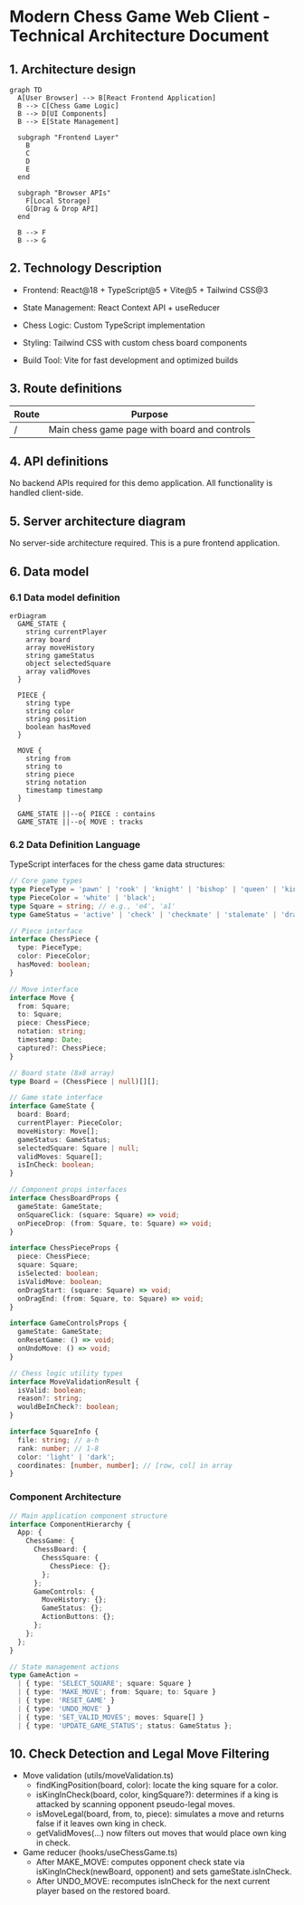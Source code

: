 # Modern Chess Game Web Client - Technical Architecture Document

## 1. Architecture design

```mermaid
graph TD
  A[User Browser] --> B[React Frontend Application]
  B --> C[Chess Game Logic]
  B --> D[UI Components]
  B --> E[State Management]

  subgraph "Frontend Layer"
    B
    C
    D
    E
  end

  subgraph "Browser APIs"
    F[Local Storage]
    G[Drag & Drop API]
  end

  B --> F
  B --> G
```

## 2. Technology Description

* Frontend: React\@18 + TypeScript\@5 + Vite\@5 + Tailwind CSS\@3

* State Management: React Context API + useReducer

* Chess Logic: Custom TypeScript implementation

* Styling: Tailwind CSS with custom chess board components

* Build Tool: Vite for fast development and optimized builds

## 3. Route definitions

| Route | Purpose                                      |
| ----- | -------------------------------------------- |
| /     | Main chess game page with board and controls |

## 4. API definitions

No backend APIs required for this demo application. All functionality is handled client-side.

## 5. Server architecture diagram

No server-side architecture required. This is a pure frontend application.

## 6. Data model

### 6.1 Data model definition

```mermaid
erDiagram
  GAME_STATE {
    string currentPlayer
    array board
    array moveHistory
    string gameStatus
    object selectedSquare
    array validMoves
  }
  
  PIECE {
    string type
    string color
    string position
    boolean hasMoved
  }
  
  MOVE {
    string from
    string to
    string piece
    string notation
    timestamp timestamp
  }
  
  GAME_STATE ||--o{ PIECE : contains
  GAME_STATE ||--o{ MOVE : tracks
```

### 6.2 Data Definition Language

TypeScript interfaces for the chess game data structures:

```typescript
// Core game types
type PieceType = 'pawn' | 'rook' | 'knight' | 'bishop' | 'queen' | 'king';
type PieceColor = 'white' | 'black';
type Square = string; // e.g., 'e4', 'a1'
type GameStatus = 'active' | 'check' | 'checkmate' | 'stalemate' | 'draw';

// Piece interface
interface ChessPiece {
  type: PieceType;
  color: PieceColor;
  hasMoved: boolean;
}

// Move interface
interface Move {
  from: Square;
  to: Square;
  piece: ChessPiece;
  notation: string;
  timestamp: Date;
  captured?: ChessPiece;
}

// Board state (8x8 array)
type Board = (ChessPiece | null)[][];

// Game state interface
interface GameState {
  board: Board;
  currentPlayer: PieceColor;
  moveHistory: Move[];
  gameStatus: GameStatus;
  selectedSquare: Square | null;
  validMoves: Square[];
  isInCheck: boolean;
}

// Component props interfaces
interface ChessBoardProps {
  gameState: GameState;
  onSquareClick: (square: Square) => void;
  onPieceDrop: (from: Square, to: Square) => void;
}

interface ChessPieceProps {
  piece: ChessPiece;
  square: Square;
  isSelected: boolean;
  isValidMove: boolean;
  onDragStart: (square: Square) => void;
  onDragEnd: (from: Square, to: Square) => void;
}

interface GameControlsProps {
  gameState: GameState;
  onResetGame: () => void;
  onUndoMove: () => void;
}

// Chess logic utility types
interface MoveValidationResult {
  isValid: boolean;
  reason?: string;
  wouldBeInCheck?: boolean;
}

interface SquareInfo {
  file: string; // a-h
  rank: number; // 1-8
  color: 'light' | 'dark';
  coordinates: [number, number]; // [row, col] in array
}
```

### Component Architecture

```typescript
// Main application component structure
interface ComponentHierarchy {
  App: {
    ChessGame: {
      ChessBoard: {
        ChessSquare: {
          ChessPiece: {};
        };
      };
      GameControls: {
        MoveHistory: {};
        GameStatus: {};
        ActionButtons: {};
      };
    };
  };
}

// State management actions
type GameAction = 
  | { type: 'SELECT_SQUARE'; square: Square }
  | { type: 'MAKE_MOVE'; from: Square; to: Square }
  | { type: 'RESET_GAME' }
  | { type: 'UNDO_MOVE' }
  | { type: 'SET_VALID_MOVES'; moves: Square[] }
  | { type: 'UPDATE_GAME_STATUS'; status: GameStatus };
```

## 10. Check Detection and Legal Move Filtering

- Move validation (utils/moveValidation.ts)
  - findKingPosition(board, color): locate the king square for a color.
  - isKingInCheck(board, color, kingSquare?): determines if a king is attacked by scanning opponent pseudo-legal moves.
  - isMoveLegal(board, from, to, piece): simulates a move and returns false if it leaves own king in check.
  - getValidMoves(...) now filters out moves that would place own king in check.
- Game reducer (hooks/useChessGame.ts)
  - After MAKE_MOVE: computes opponent check state via isKingInCheck(newBoard, opponent) and sets gameState.isInCheck.
  - After UNDO_MOVE: recomputes isInCheck for the next current player based on the restored board.

